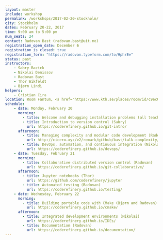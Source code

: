 ```yaml
---
layout: master
include: workshop
permalink: /workshops/2017-02-20-stockholm/
city: Stockholm
dates: February 20-22, 2017
time: 9:00 am to 5:00 pm
num_seats: 24
contact: Radovan Bast (radovan.bast@uit.no)
registration_open_date: December 6
registration_is_closed: true
registration_form: "https://radovan.typeform.com/to/HphrEe"
status: past
instructors:
    - Sabry Razick
    - Nikolai Denissov
    - Radovan Bast
    - Thor Wikfeldt
    - Bjørn Lindi
helpers:
    - Cristian Cira
location: Room Fantum, <a href="https://www.kth.se/places/room/id/c9ec01ab-b536-4be6-b82a-0d52ddadb2e6" target="_blank">Lindstedtsvägen 24, F-building, 5:th floor, KTH Campus</a>. <a href="https://www.google.com/maps/d/edit?mid=1rUC5rowm-p7CeeeGD4lTMVqywvI&ll=59.347209396917826%2C18.069786073846217&z=16" target="_blank">Map of local lunch restaurants</a>.
schedule:
    - date: Monday, February 20
      morning:
        - title: Welcome and debugging installation problems (all teachers)
        - title: Introduction to version control (Sabry)
          url: https://coderefinery.github.io/git-intro/
      afternoon:
        - title: Managing complexity and modular code development (Radovan)
          url: http://cicero.xyz/v2/remark/github/bast/talk-complexity/970a58a661a42/talk.md/
        - title: DevOps, automation, and continuous integration (Nikolai)
          url: https://coderefinery.github.io/devops/
    - date: Tuesday, February 21
      morning:
        - title: Collaborative distributed version control (Radovan)
          url: https://coderefinery.github.io/git-collaborative/
      afternoon:
        - title: Jupyter notebooks (Thor)
          url: https://github.com/coderefinery/jupyter
        - title: Automated testing (Radovan)
          url: https://coderefinery.github.io/testing/
    - date: Wednesday, February 22
      morning:
        - title: Building portable code with CMake (Bjørn and Radovan)
          url: https://coderefinery.github.io/cmake/
      afternoon:
        - title: Integrated development environments (Nikolai)
          url: https://coderefinery.github.io/IDEs/
        - title: Documentation (Radovan)
          url: https://coderefinery.github.io/documentation/
---
```

